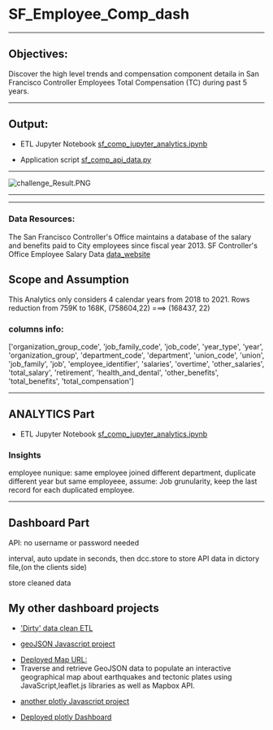 # SF_Employee_Comp_dash
--------------------------------------------------
## Objectives:

Discover the high level trends and compensation component detaila in San Francisco Controller Employees Total Compensation (TC) during past 5 years.

--------------------------------------------------
## Output:
- ETL Jupyter Notebook  [sf_comp_jupyter_analytics.ipynb](/sf_comp_jupyter_analytics.ipynb)

- Application script [sf_comp_api_data.py](/sf_comp_api_data.py)

--------------------------------------------------

![challenge_Result.PNG](/challenge_Result.PNG)

--------------------------------------------------
--------------------------------------------------
### Data Resources:

The San Francisco Controller's Office maintains a database of the salary and benefits paid to City employees since fiscal year 2013.
SF Controller's Office Employee Salary Data [data_website](https://data.sfgov.org/City-Management-and-Ethics/Employee-Compensation/88g8-5mnd)

## Scope and Assumption

This Analytics only considers 4 calendar years from 2018 to 2021.
Rows reduction from 759K to 168K, 
 (758604,22) ===> (168437, 22)

### columns info:
['organization_group_code', 'job_family_code', 'job_code', 'year_type', 'year', 'organization_group', 'department_code', 'department', 'union_code', 'union', 'job_family', 'job', 'employee_identifier', 'salaries', 'overtime', 'other_salaries', 'total_salary', 'retirement', 'health_and_dental', 'other_benefits', 'total_benefits', 'total_compensation']

--------------------------------------------------
## ANALYTICS Part
- ETL Jupyter Notebook  [sf_comp_jupyter_analytics.ipynb](/sf_comp_jupyter_analytics.ipynb)
### Insights


employee nunique:
same employee joined different department,
duplicate different year but same employeee, assume: 
Job grunularity, keep the last record for each duplicated employee. 


--------------------------------------------------
## Dashboard Part
API:
no username or password needed

interval, auto update in seconds, then dcc.store to store API data in dictory file,(on the clients side)

store cleaned data 

## My other dashboard projects

- ['Dirty' data clean ETL](https://github.com/susiexia/Movies-ETL/blob/master/movies_ETL.ipynb)


- [geoJSON Javascript project](https://github.com/susiexia/Mapping_Earthquakes)
* [Deployed Map URL:](https://susiexia.github.io/Mapping_Earthquakes/)
* Traverse and retrieve GeoJSON data to populate an interactive geographical map about earthquakes and tectonic plates using JavaScript,leaflet.js libraries as well as Mapbox API.

- [another plotly Javascript project](https://github.com/susiexia/Plotly_Webpage)
* [Deployed plotly Dashboard](https://susiexia.github.io/Plotly_Webpage/)